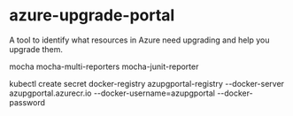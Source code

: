# azure-upgrade-portal

A tool to identify what resources in Azure need upgrading and help you upgrade them.

mocha
mocha-multi-reporters
mocha-junit-reporter

kubectl create secret docker-registry azupgportal-registry --docker-server azupgportal.azurecr.io --docker-username=azupgportal --docker-password <password>
